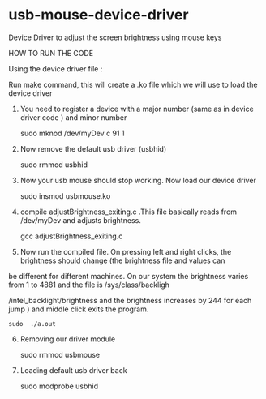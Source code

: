 # usb-mouse-device-driver
Device Driver to adjust the screen brightness using mouse keys

 HOW TO RUN THE CODE

Using the device driver file :
  
  Run make command, this will create a .ko file which we will use to load the device driver

1. You need to register a device with a major number (same as in device driver code ) and minor number
   
     sudo mknod /dev/myDev c 91 1

2. Now remove the default usb driver (usbhid)
   
     sudo rmmod usbhid

3. Now your usb mouse should stop working. Now load our device driver
  
     sudo insmod usbmouse.ko

4. compile adjustBrightness_exiting.c .This file basically reads from /dev/myDev and adjusts brightness.
    
      gcc adjustBrightness_exiting.c

5. Now run the compiled file. On pressing left and right clicks, the brightness should change (the brightness file and values can 

be different for different machines. On our system the brightness varies from 1 to 4881 and the file is /sys/class/backligh 

/intel_backlight/brightness and the brightness increases by 244 for each jump ) and middle click exits the program.

    sudo​ ​ ./a.out

6. Removing our driver module

    sudo rmmod usbmouse

7. Loading default usb driver back
  
     sudo modprobe usbhid
